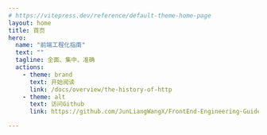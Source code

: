```yaml
---
# https://vitepress.dev/reference/default-theme-home-page
layout: home
title: 首页
hero:
  name: "前端工程化指南"
  text: ""
  tagline: 全面、集中、准确
  actions:
    - theme: brand
      text: 开始阅读
      link: /docs/overview/the-history-of-http
    - theme: alt
      text: 访问Github
      link: https://github.com/JunLiangWangX/FrontEnd-Engineering-Guide/

---
```


